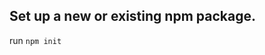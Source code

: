 <!-- Here I will write down all of my steps -->

## Set up a new or existing npm package.
run `npm init`